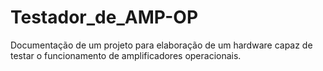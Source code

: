 # Testador_de_AMP-OP
Documentação de um projeto para elaboração de um hardware capaz de testar o funcionamento de amplificadores operacionais.
